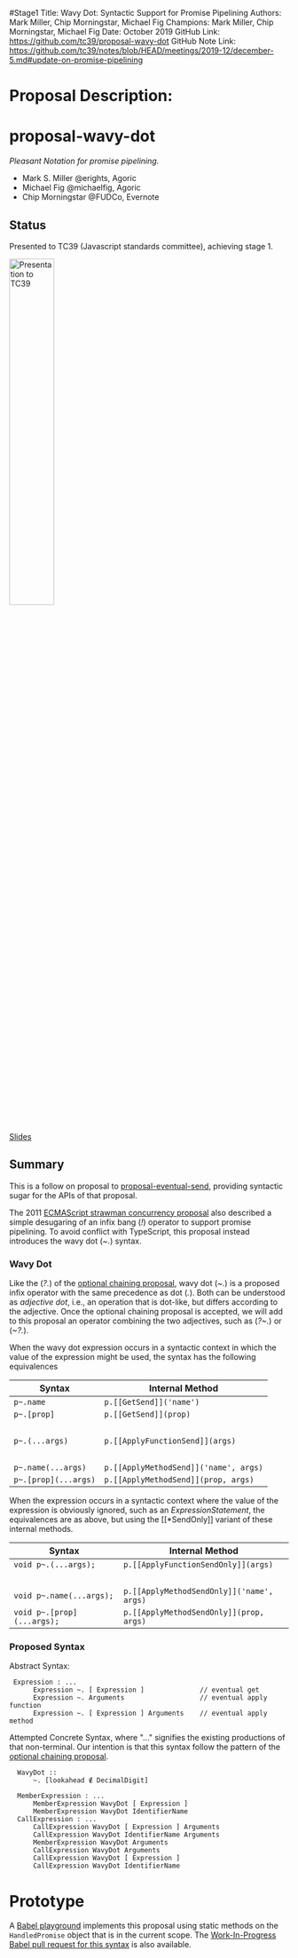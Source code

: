 #Stage1
Title: Wavy Dot: Syntactic Support for Promise Pipelining
Authors: Mark Miller, Chip Morningstar, Michael Fig
Champions: Mark Miller, Chip Morningstar, Michael Fig
Date: October 2019
GitHub Link: https://github.com/tc39/proposal-wavy-dot
GitHub Note Link: https://github.com/tc39/notes/blob/HEAD/meetings/2019-12/december-5.md#update-on-promise-pipelining

# Proposal Description:
# proposal-wavy-dot

*Pleasant Notation for promise pipelining.*

   * Mark S. Miller @erights, Agoric
   * Michael Fig @michaelfig, Agoric
   * Chip Morningstar @FUDCo, Evernote

## Status

Presented to TC39 (Javascript standards committee), achieving stage 1.

[<img src="tildot-miniplayer.png" alt="Presentation to TC39" width="40%">](https://www.youtube.com/watch?v=ikyK3hUJsN8&list=PLzDw4TTug5O0ywHrOz4VevVTYr6Kj_KtW)

[Slides](https://github.com/tc39/agendas/blob/master/2019/10.eventual-op-as-recorded.pdf)

## Summary

This is a follow on proposal to [proposal-eventual-send](https://github.com/Agoric/proposal-eventual-send), providing syntactic sugar for the APIs of that proposal.

The 2011 [ECMAScript strawman concurrency
proposal](https://web.archive.org/web/20161026162206/http://wiki.ecmascript.org/doku.php?id=strawman:concurrency)
also described a simple desugaring of an infix bang (*!*) operator to
support promise pipelining. To avoid conflict with TypeScript, this proposal
instead introduces the wavy dot (*~.*) syntax.


### Wavy Dot

Like the (*?.*) of the [optional chaining proposal](https://tc39.es/proposal-optional-chaining/), wavy dot (*~.*) is a proposed infix operator with the same precedence as dot (*.*). Both can be understood as *adjective dot*, i.e., an operation that is dot-like, but differs according to the adjective. Once the optional chaining proposal is accepted, we will add to this proposal an operator combining the two adjectives, such as (*?~.*) or (*~?.*).

When the wavy dot expression occurs in a syntactic context in which the value of the expression might be used, the syntax has the following equivalences

| Syntax | Internal Method |
| --- | --- |
| `p~.name` | `p.[[GetSend]]('name')` |
| `p~.[prop]` | `p.[[GetSend]](prop)` |
| &nbsp; | &nbsp; |
| `p~.(...args)` | `p.[[ApplyFunctionSend]](args)` |
| &nbsp; | &nbsp; |
| `p~.name(...args)` | `p.[[ApplyMethodSend]]('name', args)`|
| `p~.[prop](...args)` | `p.[[ApplyMethodSend]](prop, args)`|

When the expression occurs in a syntactic context where the value of the expression is obviously ignored, such as an *ExpressionStatement*, the equivalences are as above, but using the [[\*SendOnly]] variant of these internal methods.

| Syntax | Internal Method |
| --- | --- |
| `void p~.(...args);` | `p.[[ApplyFunctionSendOnly]](args)` |
| &nbsp; | &nbsp; |
| `void p~.name(...args);` | `p.[[ApplyMethodSendOnly]]('name', args)`|
| `void p~.[prop](...args);` | `p.[[ApplyMethodSendOnly]](prop, args)`|

### Proposed Syntax

Abstract Syntax:

```
 Expression : ...
      Expression ~. [ Expression ]              // eventual get
      Expression ~. Arguments                   // eventual apply function
      Expression ~. [ Expression ] Arguments    // eventual apply method
```

Attempted Concrete Syntax, where "..." signifies the existing productions of that non-terminal. Our intention is that this syntax follow the pattern of the [optional chaining proposal](https://tc39.es/proposal-optional-chaining/).

```
  WavyDot ::
      ~. [lookahead ∉ DecimalDigit]

  MemberExpression : ...
      MemberExpression WavyDot [ Expression ]
      MemberExpression WavyDot IdentifierName
  CallExpression : ...
      CallExpression WavyDot [ Expression ] Arguments
      CallExpression WavyDot IdentifierName Arguments
      MemberExpression WavyDot Arguments
      CallExpression WavyDot Arguments
      CallExpression WavyDot [ Expression ]
      CallExpression WavyDot IdentifierName
```

# Prototype

A [Babel playground](https://babeljs.io/repl/build/21430/#?browsers=&build=&builtIns=false&spec=false&loose=false&code_lz=PTAEFEDcFMDsBcCuBDANqA5teAoAZgPYEB-AdAEbIBOOIEMCK6yADi6gJ75FkAU5AS3gAaUOQIixyeAEpaYKHCRpQAZzgATbiQrIAXvwJ5R42TiA&debug=false&forceAllTransforms=false&shippedProposals=false&circleciRepo=&evaluate=true&fileSize=false&timeTravel=false&sourceType=module&lineWrap=true&presets=es2015%2Creact%2Cstage-1%2Cstage-2&prettier=false&targets=&version=7.9.0%2Bpr.11487&externalPlugins=) implements this proposal using static methods on the `HandledPromise` object that is in the current scope.  The [Work-In-Progress Babel pull request for this syntax](https://github.com/babel/babel/pull/11487) is also available.
